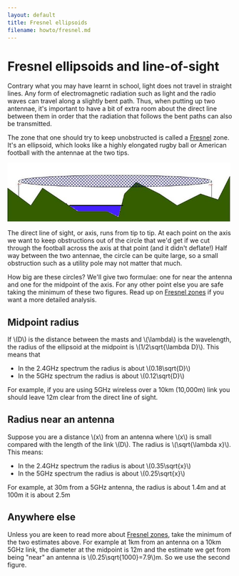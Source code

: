 ```yaml
---
layout: default
title: Fresnel ellipsoids
filename: howto/fresnel.md
---
```

Fresnel ellipsoids and line-of-sight
====================================
Contrary what you may have learnt in school, light does not travel in
straight lines. Any form of electromagnetic radiation such as light
and the radio waves can travel along a slightly bent path. Thus, when
putting up two antennae, it's important to have a bit of extra room about the direct line between them in order that the radiation that follows the
bent paths can also be transmitted.

The zone that one should try to keep unobstructed is called a [Fresnel]
zone. It's an ellipsoid, which looks like a highly elongated rugby
ball or American football with the antennae at the two tips. 


<div class="image-float-center">
    <img src="/media/fresnelpic.jpg" width="500" alt="Fresnel picture"/><br/>
</div>

The direct line of sight, or axis, runs from tip to tip. At each point
on the axis we want to keep obstructions out of the circle that we'd
get if we cut through the football across the axis at that point (and
it didn't deflate!) Half way between the two antennae, the circle can
be quite large, so a small obstruction such as a utility pole may not
matter that much.

How big are these circles?  We'll give two formulae: one for near the
antenna and one for the midpoint of the axis.  For any other point else you are
safe taking the minimum of these two figures.  Read up on [Fresnel
zones] if you want a more detailed analysis.



Midpoint radius
---------------
If \\(D\\) is the distance between the masts and \\(\lambda\\) is the
wavelength, the radius of the ellipsoid at the midpoint is
\\(1/2\sqrt{\lambda D}\\). This means that


* In the 2.4GHz spectrum the radius is about \\(0.18\sqrt{D}\\)
* In the 5GHz spectrum the radius is about \\(0.12\sqrt{D}\\)

For example, if you are using 5GHz wireless over a 10km (10,000m) link
you should leave 12m clear from the direct line of sight.

Radius near an antenna
----------------------

Suppose you are a distance \\(x\\) from an antenna where \\(x\\) is
small compared with the length of the link \\(D\\).  The radius is
\\(\sqrt{\lambda x}\\).  This means:


* In the 2.4GHz spectrum the radius is about \\(0.35\sqrt{x}\\)
* In the 5GHz spectrum the radius is about \\(0.25\sqrt{x}\\)

For example, at 30m from a 5GHz antenna, the radius is about 1.4m and
at 100m it is about 2.5m

Anywhere else
-------------
Unless you are keen to read more about [Fresnel zones], take the
minimum of the two estimates above.  For example at 1km from an
antenna on a 10km 5GHz link, the diameter at the midpoint is 12m and
the estimate we get from being "near" an antenna is
\\(0.25\sqrt{1000}=7.9\\)m.  So we use the second figure.



[Fresnel]: http://en.wikipedia.org/wiki/Augustin-Jean_Fresnel
[Fresnel zones]: http://en.wikipedia.org/wiki/Fresnel_zone


